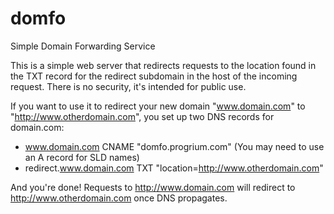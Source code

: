 # domfo
Simple Domain Forwarding Service

This is a simple web server that redirects requests to the location found in the TXT record for the redirect subdomain in the host of the incoming request. There is no security, it's intended for public use.

If you want to use it to redirect your new domain "www.domain.com" to "http://www.otherdomain.com", you set up two DNS records for domain.com:

 * www.domain.com CNAME "domfo.progrium.com" (You may need to use an A record for SLD names)
 * redirect.www.domain.com TXT "location=http://www.otherdomain.com"
 
And you're done! Requests to http://www.domain.com will redirect to http://www.otherdomain.com once DNS propagates. 